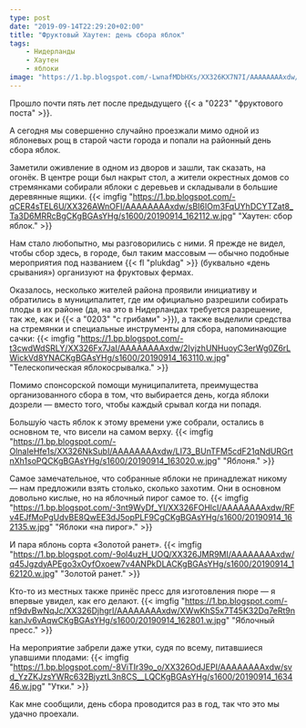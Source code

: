 ```yaml
---
type: post
date: "2019-09-14T22:29:20+02:00"
title: "Фруктовый Хаутен: день сбора яблок"
tags:
    - Нидерланды
    - Хаутен
    - яблоки
image: "https://1.bp.blogspot.com/-LwnafMDbHXs/XX326KX7N7I/AAAAAAAAxdw/SUu89KytvbUei5-P0cr-DOregzOkAR2MwCKgBGAsYHg/s1600/20190914_163124.w.jpg"
---
```


Прошло почти пять лет после предыдущего {{< a "0223" "фруктового поста" >}}.

А сегодня мы совершенно случайно проезжали мимо одной из яблоневых рощ в старой части города и попали на районный день сбора яблок.

<!--more-->

Заметили оживление в одном из дворов и зашли, так сказать, на огонёк. В центре рощи был накрыт стол, а жители окрестных домов со стремянками собирали яблоки с деревьев и складывали в большие деревянные ящики.
{{< imgfig "https://1.bp.blogspot.com/-qCER4sTEL6U/XX326AWnOFI/AAAAAAAAxdw/sBI6IOm3FqUYhDCYTZat8_Ta3D6MRRcBgCKgBGAsYHg/s1600/20190914_162112.w.jpg" "Хаутен: сбор яблок." >}}

Нам стало любопытно, мы разговорились с ними. Я прежде не видел, чтобы сбор здесь, в городе, был таким массовым — обычно подобные мероприятия под названием {{< fl "plukdag" >}} (буквально «день срывания») организуют на фруктовых фермах.

Оказалось, несколько жителей района проявили инициативу и обратились в муниципалитет, где им официально разрешили собирать плоды в их районе (да, на это в Нидерландах требуется разрешение, так же, как и {{< a "0203" "с грибами" >}}), а также выделили средства на стремянки и специальные инструменты для сбора, напоминающие сачки:
{{< imgfig "https://1.bp.blogspot.com/-t3cwdWdSRLY/XX326Fx7JaI/AAAAAAAAxdw/2IyjzhUNHuoyC3erWg0Z6rLWickVd8YNACKgBGAsYHg/s1600/20190914_163110.w.jpg" "Телескопическая яблокосрывалка." >}}

Помимо спонсорской помощи муниципалитета, преимущества организованного сбора в том, что выбирается день, когда яблоки дозрели — вместо того, чтобы каждый срывал когда ни попадя.

Большу́ю часть яблок к этому времени уже собрали, остались в основном те, что висели на самом верху.
{{< imgfig "https://1.bp.blogspot.com/-OlnaIeHfe1s/XX326NkSubI/AAAAAAAAxdw/LI73_BUnTFM5cdF21qNdURGrtnXh1soPQCKgBGAsYHg/s1600/20190914_163020.w.jpg" "Яблоня." >}}

Самое замечательное, что собранные яблоки не принадлежат никому — нам предложили взять столько, сколько захотим. Они в основном довольно кислые, но на яблочный пирог самое то.
{{< imgfig "https://1.bp.blogspot.com/-3nt9WyDf_YI/XX326FOHlcI/AAAAAAAAxdw/RFv4EJfMoPgUdvBE8QwEE3dJ5opPLF9CgCKgBGAsYHg/s1600/20190914_162135.w.jpg" "Яблоки «на пирог»." >}}

И пара яблонь сорта «Золотой ранет».
{{< imgfig "https://1.bp.blogspot.com/-9ol4uzH_UOQ/XX326JMR9MI/AAAAAAAAxdw/q45JgzdyAPEgo3xOyfOxoew7v4ANPkDLACKgBGAsYHg/s1600/20190914_162120.w.jpg" "Золотой ранет." >}}

Кто-то из местных также принёс пресс для изготовления пюре — я впервые увидел, как его делают.
{{< imgfig "https://1.bp.blogspot.com/-nf9dvBwNqJc/XX326DjhgrI/AAAAAAAAxdw/XWwKhS5x7T45K32Dq7eRt9nkanJv6vAqwCKgBGAsYHg/s1600/20190914_162801.w.jpg" "Яблочный пресс." >}}

На мероприятие забрели даже утки, судя по всему, питавшиеся упавшими плодами:
{{< imgfig "https://1.bp.blogspot.com/-8ViTIr39o_o/XX326OdJEPI/AAAAAAAAxdw/svd_YzZKJzsYWRc632BjyztL3n8CS__LQCKgBGAsYHg/s1600/20190914_163446.w.jpg" "Утки." >}}

Как мне сообщили, день сбора проводится раз в год, так что это мы удачно проехали.